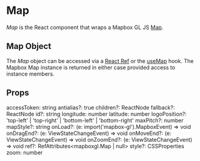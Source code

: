 Map
===

*Map* is the React component that wraps a Mapbox GL JS [Map](https://docs.mapbox.com/mapbox-gl-js/api/map/).

Map Object
----------

The *Map* object can be accessed via a [React Ref](https://reactjs.org/docs/refs-and-the-dom.html) or the [useMap](api/usemap) hook. The Mapbox Map instance is returned in either case provided access to instance members.

Props
-----

accessToken: string
antialias?: true
children?: ReactNode
fallback?: ReactNode
id?: string
longitude: number
latitude: number
logoPosition?: 'top-left' | 'top-right' | 'bottom-left' | 'bottom-right'
maxPitch?: number
mapStyle?: string
onLoad?: (e: import('mapbox-gl').MapboxEvent) => void
onDragEnd?: (e: ViewStateChangeEvent) => void
onMoveEnd?: (e: ViewStateChangeEvent) => void
onZoomEnd?: (e: ViewStateChangeEvent) => void
ref?: RefAttributes<mapboxgl.Map | null>
style?: CSSProperties
zoom: number
